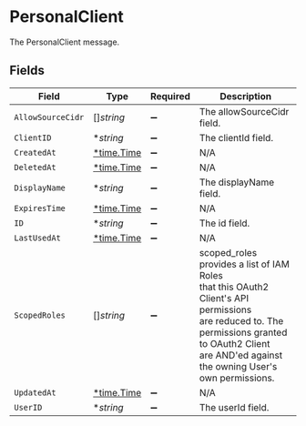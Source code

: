 # PersonalClient

The PersonalClient message.


## Fields

| Field                                                                                                                                                                                                   | Type                                                                                                                                                                                                    | Required                                                                                                                                                                                                | Description                                                                                                                                                                                             |
| ------------------------------------------------------------------------------------------------------------------------------------------------------------------------------------------------------- | ------------------------------------------------------------------------------------------------------------------------------------------------------------------------------------------------------- | ------------------------------------------------------------------------------------------------------------------------------------------------------------------------------------------------------- | ------------------------------------------------------------------------------------------------------------------------------------------------------------------------------------------------------- |
| `AllowSourceCidr`                                                                                                                                                                                       | []*string*                                                                                                                                                                                              | :heavy_minus_sign:                                                                                                                                                                                      | The allowSourceCidr field.                                                                                                                                                                              |
| `ClientID`                                                                                                                                                                                              | **string*                                                                                                                                                                                               | :heavy_minus_sign:                                                                                                                                                                                      | The clientId field.                                                                                                                                                                                     |
| `CreatedAt`                                                                                                                                                                                             | [*time.Time](https://pkg.go.dev/time#Time)                                                                                                                                                              | :heavy_minus_sign:                                                                                                                                                                                      | N/A                                                                                                                                                                                                     |
| `DeletedAt`                                                                                                                                                                                             | [*time.Time](https://pkg.go.dev/time#Time)                                                                                                                                                              | :heavy_minus_sign:                                                                                                                                                                                      | N/A                                                                                                                                                                                                     |
| `DisplayName`                                                                                                                                                                                           | **string*                                                                                                                                                                                               | :heavy_minus_sign:                                                                                                                                                                                      | The displayName field.                                                                                                                                                                                  |
| `ExpiresTime`                                                                                                                                                                                           | [*time.Time](https://pkg.go.dev/time#Time)                                                                                                                                                              | :heavy_minus_sign:                                                                                                                                                                                      | N/A                                                                                                                                                                                                     |
| `ID`                                                                                                                                                                                                    | **string*                                                                                                                                                                                               | :heavy_minus_sign:                                                                                                                                                                                      | The id field.                                                                                                                                                                                           |
| `LastUsedAt`                                                                                                                                                                                            | [*time.Time](https://pkg.go.dev/time#Time)                                                                                                                                                              | :heavy_minus_sign:                                                                                                                                                                                      | N/A                                                                                                                                                                                                     |
| `ScopedRoles`                                                                                                                                                                                           | []*string*                                                                                                                                                                                              | :heavy_minus_sign:                                                                                                                                                                                      |  scoped_roles provides a list of IAM Roles<br/> that this OAuth2 Client's API permissions<br/> are reduced to. The permissions granted to OAuth2 Client<br/> are AND'ed against the owning User's own permissions.<br/> |
| `UpdatedAt`                                                                                                                                                                                             | [*time.Time](https://pkg.go.dev/time#Time)                                                                                                                                                              | :heavy_minus_sign:                                                                                                                                                                                      | N/A                                                                                                                                                                                                     |
| `UserID`                                                                                                                                                                                                | **string*                                                                                                                                                                                               | :heavy_minus_sign:                                                                                                                                                                                      | The userId field.                                                                                                                                                                                       |
